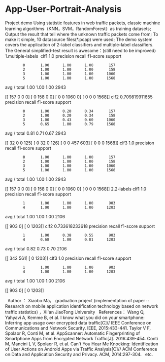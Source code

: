 # App-User-Portrait-Analysis
Project demo
Using statistic features in web traffic packets, classic machine learning algorithms（KNN，SVM，RandomForest）as training datasets;
Output the result that tell where the unknown traffic packets come from;
To make it simple, 10 datasource files(*.pcap) were used;
The demo system covers the application of 2-label classifiers and multiple-label classifiers.
The General simplified-test result is awesome：(still need to be improved)
1.multiple-labels
  clf1
  1.0
               precision    recall  f1-score   support

            0       1.00      1.00      1.00       157
            2       1.00      1.00      1.00       158
            3       1.00      1.00      1.00      1060
            5       1.00      1.00      1.00      1568

  avg / total       1.00      1.00      1.00      2943

  [[ 157    0    0    0]
   [   0  158    0    0]
   [   0    0 1060    0]
   [   0    0    0 1568]]
  clf2
  0.709819911655
               precision    recall  f1-score   support

            0       1.00      0.20      0.34       157
            2       1.00      0.20      0.34       158
            3       1.00      0.43      0.60      1060
            5       0.65      1.00      0.79      1568

  avg / total       0.81      0.71      0.67      2943

  [[  32    0    0  125]
   [   0   32    0  126]
   [   0    0  457  603]
   [   0    0    0 1568]]
  clf3
  1.0
               precision    recall  f1-score   support

            0       1.00      1.00      1.00       157
            2       1.00      1.00      1.00       158
            3       1.00      1.00      1.00      1060
            5       1.00      1.00      1.00      1568

  avg / total       1.00      1.00      1.00      2943

  [[ 157    0    0    0]
   [   0  158    0    0]
   [   0    0 1060    0]
   [   0    0    0 1568]]
2.2-labels
  clf1
  1.0
               precision    recall  f1-score   support

            1       1.00      1.00      1.00       903
            4       1.00      1.00      1.00      1203

  avg / total       1.00      1.00      1.00      2106

  [[ 903    0]
   [   0 1203]]
  clf2
  0.733618233618
               precision    recall  f1-score   support

            1       1.00      0.38      0.55       903
            4       0.68      1.00      0.81      1203

  avg / total       0.82      0.73      0.70      2106

  [[ 342  561]
   [   0 1203]]
  clf3
  1.0
               precision    recall  f1-score   support

            1       1.00      1.00      1.00       903
            4       1.00      1.00      1.00      1203

  avg / total       1.00      1.00      1.00      2106

  [[ 903    0]
   [   0 1203]]

   Author ： Xiaobo Ma， graduation project (implementation of paper :: Research on mobile application identification technology based on network traffic statistics) ，Xi'an JiaoTong University
   References：
   Wang Q, Yahyavi A, Kemme B, et al. I know what you did on your smartphone: Inferring app usage over encrypted data traffic[C]// IEEE Conference on Communications and Network Security. IEEE, 2015:433-441.
   Taylor V F, Spolaor R, Conti M, et al. AppScanner: Automatic Fingerprinting of Smartphone Apps from Encrypted Network Traffic[J]. 2016:439-454.
   Conti M, Mancini L V, Spolaor R, et al. Can't You Hear Me Knocking: Identification of User Actions on Android Apps via Traffic Analysis[C]// ACM Conference on Data and Application Security and Privacy. ACM, 2014:297-304.
   etc.
